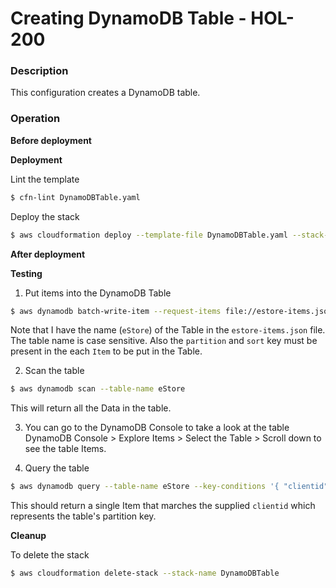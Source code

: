 # Creating DynamoDB Table - HOL-200

### Description

This configuration creates a DynamoDB table.

### Operation

**Before deployment**

**Deployment**

Lint the template

```bash
$ cfn-lint DynamoDBTable.yaml
```

Deploy the stack

```bash
$ aws cloudformation deploy --template-file DynamoDBTable.yaml --stack-name DynamoDBTable
```

**After deployment**

**Testing**

1. Put items into the DynamoDB Table

```bash
$ aws dynamodb batch-write-item --request-items file://estore-items.json
```

Note that I have the name (`eStore`) of the Table in the `estore-items.json` file. The table name is case sensitive. Also the `partition` and `sort` key must be present in the each `Item` to be put in the Table.

2. Scan the table

```bash
$ aws dynamodb scan --table-name eStore
```

This will return all the Data in the table.

3. You can go to the DynamoDB Console to take a look at the table
   DynamoDB Console > Explore Items > Select the Table > Scroll down to see the table Items.

4. Query the table

```bash
$ aws dynamodb query --table-name eStore --key-conditions '{ "clientid":{ "ComparisonOperator":"EQ", "AttributeValueList": [ {"S": "harold@example.org"} ] } }'
```

This should return a single Item that marches the supplied `clientid` which represents the table's partition key.

**Cleanup**

To delete the stack

```bash
$ aws cloudformation delete-stack --stack-name DynamoDBTable
```
